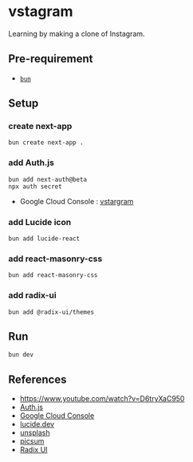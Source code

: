 # vstagram

Learning by making a clone of Instagram.

## Pre-requirement

- [`bun`](https://bun.sh/docs/installation)

## Setup

### create next-app

```shell
bun create next-app .
```

### add Auth.js

```shell
bun add next-auth@beta
npx auth secret
```

- Google Cloud Console : [vstargram](https://console.cloud.google.com/welcome/new?inv=1&invt=Abn4Rw&project=vstargram)

### add Lucide icon

```shell
bun add lucide-react
```

### add react-masonry-css

```shell
bun add react-masonry-css
```

### add radix-ui

```shell
bun add @radix-ui/themes
```

## Run

```shell
bun dev
```

## References

- <https://www.youtube.com/watch?v=D6tryXaC950>
- [Auth.js](https://authjs.dev/)
- [Google Cloud Console](https://console.cloud.google.com/)
- [lucide.dev](https://lucide.dev/)
- [unsplash](https://unsplash.com/ko)
- [picsum](https://picsum.photos/)
- [Radix UI](https://www.radix-ui.com/)